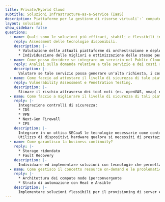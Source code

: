 ```yaml
---
title: Private/Hybrid Cloud
subtitle: Soluzioni Infrastructure-as-a-Service (IaaS)
description: Piattaforme per la gestione di risorse virtuali`:` compute, networking e storage.
layout: soluzioni
show_sidebar: false
questions:
  - name: Quali sono le soluzioni più efficaci, stabili e flessibili in produzione?
    reply: Assessment delle tecnologie disponibili.
    description: |-
      * Valutazione delle attuali piattaforme di orchestrazione e deploy nel nostro laboratorio interno.
      * Individuazione delle migliori e ottimizzazione delle stesse per scenari di produzione.
  - name: Come posso decidere se integrare un servizio nel Public Cloud o implementare una Private Cloud?
    reply: Analisi sulla domanda relativa a tale servizio e dei costi rispetto a Private/Hybrid Cloud.
    description: |-
      Valutare se tale servizio possa generare un'alta richiesta, i costi e i vantaggi rispetto a soluzioni alternative.
  - name: Come faccio ad attestare il livello di sicurezza di tale piattaforme?
    reply: Vulnerability Assessment e Penetration Testing.
    description: |-
      Stimare il rischio attraverso dei tool noti (es. openVAS, nmap) e tramite le CVE conosciute. Effettuare un testing rispetto agli attacchi più comuni tenendo conto delle vulnerabilità dei sistemi.
  - name: Come faccio a migliorare il livello di sicurezza di tali piattaforme?
    reply: |-
      Integrazione controlli di sicurezza:
      * IDS
      * VPN
      * Next-Gen Firewall
      * IPS
    description: |-
      Integrare in un ottica SECaaS le tecnologie necessarie come contromisure alle minacce note.  
      Utilizzo di dispositivi hardware qualora si necessiti di prestazioni elevate e/o sicurezza perimetrale.
  - name: Come garantisco la business continuity?
    reply: |-
      * Storage ridondato
      * Fault Recovery
    description: |-
      Individuare ed implementare soluzioni con tecnologie che permettano ridondanza e mantengano l'integrità e l'alta disponibilità dei dati e dei servizi. Training mirati. Training on the job.
  - name: Come gestisco il concetto resource on-demand e le problematiche relative alla scalabilità?
    reply: |-
      * Architettura dei compute node iperconvergente
      * Strato di automazione con Heat e Ansible
    description: |-
      Implementare soluzioni flessibili per il provisioning di server e storage virtuali on-demand, per la configurazione di reti, ambienti, per il monitoraraggio dell’infrastruttura e l’ottimizzazione delle prestazioni e dei costi. Training mirati. Training on the Job.
---
```

